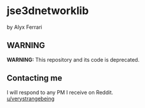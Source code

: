 # jse3dnetworklib

by Alyx Ferrari

## WARNING

<strong>WARNING:</strong> This repository and its code is deprecated.<br/>

## Contacting me

I will respond to any PM I receive on Reddit.<br/>
[u/verystrangebeing](https://reddit.com/user/verystrangebeing/)